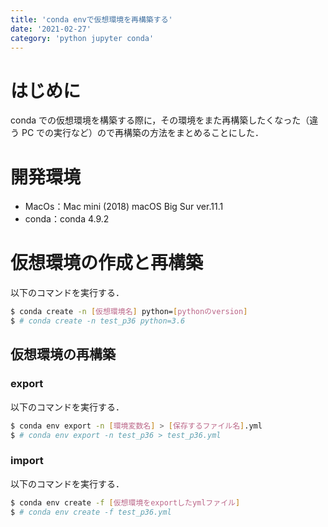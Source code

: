 ```yaml
---
title: 'conda envで仮想環境を再構築する'
date: '2021-02-27'
category: 'python jupyter conda'
---
```


# はじめに

conda での仮想環境を構築する際に，その環境をまた再構築したくなった（違う PC での実行など）ので再構築の方法をまとめることにした．

# 開発環境

- MacOs：Mac mini (2018) macOS Big Sur ver.11.1
- conda：conda 4.9.2

# 仮想環境の作成と再構築

以下のコマンドを実行する．

```sh
$ conda create -n [仮想環境名] python=[pythonのversion]
$ # conda create -n test_p36 python=3.6
```

## 仮想環境の再構築

### export

以下のコマンドを実行する．

```sh
$ conda env export -n [環境変数名] > [保存するファイル名].yml
$ # conda env export -n test_p36 > test_p36.yml
```

### import

以下のコマンドを実行する．

```sh
$ conda env create -f [仮想環境をexportしたymlファイル]
$ # conda env create -f test_p36.yml
```

